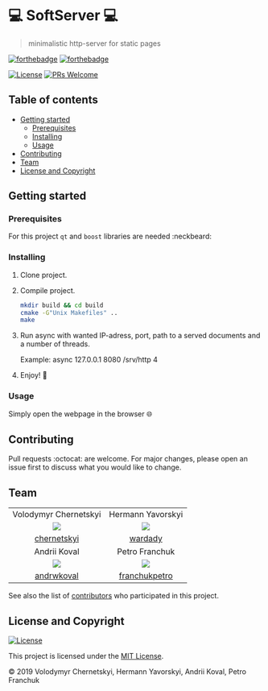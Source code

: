 # :computer: SoftServer :computer:
> minimalistic http-server for static pages

[![forthebadge](https://forthebadge.com/images/badges/made-with-c-plus-plus.svg)](https://forthebadge.com)
[![forthebadge](https://forthebadge.com/images/badges/built-with-love.svg)](https://forthebadge.com)

[![License](http://img.shields.io/:license-mit-blue.svg?style=flat-square)](http://badges.mit-license.org) 
[![PRs Welcome](https://img.shields.io/badge/PRs-welcome-brightgreen.svg?style=flat-square)](http://makeapullrequest.com)

## Table of contents
 - [Getting started](#getting-started)
   - [Prerequisites](#prerequisites)
   - [Installing](#installing)
   - [Usage](#usage)
 - [Contributing](#contributing)
 - [Team](#team)
 - [License and Copyright](license-and-copyright)

## Getting started

### Prerequisites
  For this project `qt` and `boost` libraries are needed :neckbeard:

### Installing
  1. Clone project.
  2. Compile project.
     ```bash
     mkdir build && cd build
     cmake -G"Unix Makefiles" ..
     make
     
  3. Run async with wanted IP-adress, port, path to a served documents and a number of threads.
     
     Example: async 127.0.0.1 8080 /srv/http 4
  4. Enjoy! :tada:

### Usage 
Simply open the webpage in the browser :globe_with_meridians:

## Contributing
Pull requests :octocat: are welcome. For major changes, please open an issue first to discuss what you would like to change.

## Team
| | |
| :---: | :---: |
| Volodymyr Chernetskyi | Hermann Yavorskyi |
| <img src="https://upload.wikimedia.org/wikipedia/ru/0/01/2003tmntscreenshot.jpg"> | <img src="https://upload.wikimedia.org/wikipedia/ru/a/a7/Red_Donatello.jpg"> |
| [chernetskyi](https://github.com/chernetskyi) | [wardady](https://github.com/wardady) |
| Andrii Koval | Petro Franchuk |
| <img src="https://upload.wikimedia.org/wikipedia/ru/2/23/Red_Raphael.jpg"> | <img src="https://upload.wikimedia.org/wikipedia/ru/f/f9/Red_Michelangelo.jpg"> |
| [andrwkoval](https://github.com/andrwkoval) | [franchukpetro](https://github.com/franchukpetro) |

See also the list of [contributors](https://github.com/chernetskyi/http-server/contributors) who participated in this project.

## License and Copyright
[![License](http://img.shields.io/:license-mit-blue.svg?style=flat-square)](http://badges.mit-license.org) 

This project is licensed under the [MIT License](https://choosealicense.com/licenses/mit/).

© 2019 Volodymyr Chernetskyi, Hermann Yavorskyi, Andrii Koval, Petro Franchuk

```
